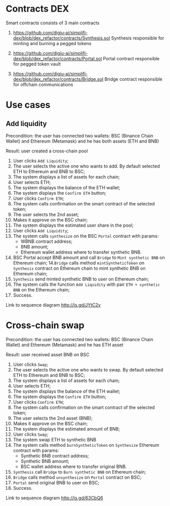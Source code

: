 # Contracts DEX
Smart contracts consists of 3 main contracts 

1) https://github.com/digiu-ai/simplifi-dex/blob/dex_refactor/contracts/Synthesis.sol
Synthesis responsible for minting and burning a pegged tokens 

2) https://github.com/digiu-ai/simplifi-dex/blob/dex_refactor/contracts/Portal.sol
Portal contract responsible for pegged token vault 

3) https://github.com/digiu-ai/simplifi-dex/blob/dex_refactor/contracts/Bridge.sol
Bridge contract responsible for offchain communications 


# Use cases

## Add liquidity

Precondition: the user has connected two wallets: 
BSC (Binance Chain Wallet) and Ethereum (Metamask) and he has both assets (ETH and BNB)

Result: user created a cross-chain pool

1. User clicks `Add Liquidity`;
2. The user selects the active one who wants to add. 
   By default selected ETH to Ethereum and BNB to BSC;
3. The system displays a list of assets for each chain;
4. User selects ETH;
5. The system displays the balance of the ETH wallet;
6. The system displays the `Confirm ETH` button;
7. User clicks `Confirm ETH`;
8. The system calls confirmation on the smart contract of the selected token;
9. The user selects the 2nd asset;
10. Makes it approve on the BSC chain;
11. The system displays the estimated user share in the pool;
12. User clicks `Add Liquidity`;
13. The system calls `synthesize` on the BSC `Portal` contract with params:
    - WBNB contract address;
    - BNB amount;
    - Ethereum wallet address where to transfer synthetic BNB.
14. BSC Portal accept BNB amount and call `Bridge` to `Mint synthetic BNB` on Ethereum chain;
14.`Bridge` calls method `mintSyntheticToken` on `Synthesis` contract on Ethereum chain to mint synthetic BNB on Ethereum chain;
15. `Synthesis` send minted synthetic BNB to user on Ethereum chain; 
16. The system calls the function `Add Liquidity` with pair 
    `ETH + synthetic BNB` on the Ethereum chain;
17. Success.

Link to sequence diagram http://is.gd/JYtC2v

# Cross-chain swap

Precondition: the user has connected two wallets:
BSC (Binance Chain Wallet) and Ethereum (Metamask) and he has ETH asset

Result: user received asset BNB on BSC

1. User clicks `Swap`;
2. The user selects the active one who wants to swap.
   By default selected ETH to Ethereum and BNB to BSC;
3. The system displays a list of assets for each chain;
4. User selects ETH;
5. The system displays the balance of the ETH wallet;
6. The system displays the `Confirm ETH` button;
7. User clicks `Confirm ETH`;
8. The system calls confirmation on the smart contract of the selected token;
9. The user selects the 2nd asset (BNB);
10. Makes it approve on the BSC chain;
11. The system displays the estimated amount of BNB;
12. User clicks `Swap`;
13. The system swap ETH to synthetic BNB 
14. The system calls method `burnSyntheticToken` on `Synthesize` Ethereum contract with params:
    - Synthetic BNB contract address;
    - Synthetic BNB amount;
    - BSC wallet address where to transfer original BNB.
15. `Synthesis` call `Bridge` to `Burn synthetic BNB` on Ethereum chain;
14. `Bridge` calls method `unsynthesize` on `Portal` contract on BSC; 
15. `Portal` send original BNB to user on BSC;
17. Success.

Link to sequence diagram http://is.gd/63CbQ6